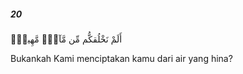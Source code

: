 ##### 20

<span class="ayah">أَلَمْ نَخْلُقكُّم مِّن مَّآءٍۢ مَّهِينٍۢ</span>

<span class="ayah_translation">Bukankah Kami menciptakan kamu dari air yang hina?</span>
